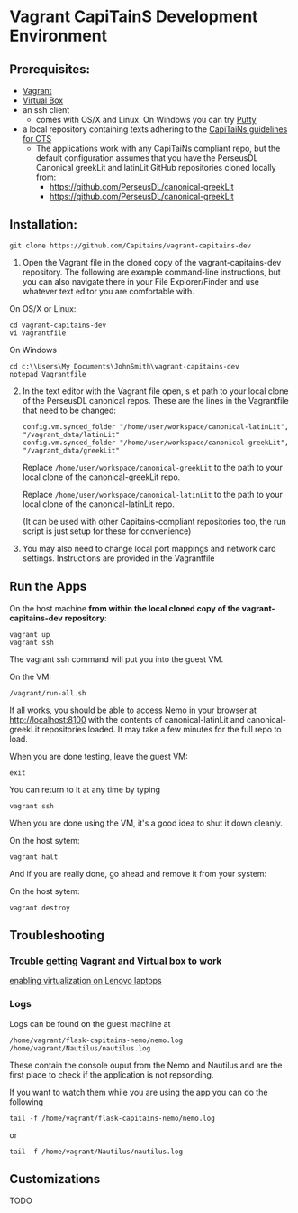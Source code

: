 # Vagrant CapiTainS Development Environment

## Prerequisites:

* [Vagrant](https://www.vagrantup.com/downloads.html)
* [Virtual Box](https://www.virtualbox.org/wiki/Downloads)
* an ssh client 
    * comes with OS/X and Linux. On Windows you can try [Putty](https://www.vagrantup.com/docs/getting-started/)
* a local repository containing texts adhering to the [CapiTaiNs guidelines for CTS](http://capitains.github.io/pages/guidelines.html)
    * The applications work with any CapiTaiNs compliant repo, but the default configuration assumes that you have the PerseusDL Canonical greekLit and latinLit GitHub repositories cloned locally from:
        * https://github.com/PerseusDL/canonical-greekLit
        * https://github.com/PerseusDL/canonical-greekLit

## Installation:

```
git clone https://github.com/Capitains/vagrant-capitains-dev
```

1. Open the Vagrant file in the cloned copy of the vagrant-capitains-dev repository.  The following are example command-line instructions, but you can also navigate there in your File Explorer/Finder and use whatever text editor you are comfortable with.

On OS/X or Linux:

```
cd vagrant-capitains-dev
vi Vagrantfile
```

On Windows

```
cd c:\\Users\My Documents\JohnSmith\vagrant-capitains-dev
notepad Vagrantfile
```


2. In the text editor with the Vagrant file open, s et path to your local clone of the PerseusDL canonical repos. These are the lines in the Vagrantfile that need to be changed:

    ```
    config.vm.synced_folder "/home/user/workspace/canonical-latinLit", "/vagrant_data/latinLit"
    config.vm.synced_folder "/home/user/workspace/canonical-greekLit", "/vagrant_data/greekLit"
    ```

    Replace `/home/user/workspace/canonical-greekLit` to the path to your local clone of the canonical-greekLit repo.

    Replace `/home/user/workspace/canonical-latinLit` to the path to your local clone of the canonical-latinLit repo.

   (It can be used with other Capitains-compliant repositories too, the run script is just setup for these for
    convenience)
    
2. You may also need to change local port mappings and network card settings. Instructions are provided in the Vagrantfile

## Run the Apps

On the host machine __from within the local cloned copy of the vagrant-capitains-dev repository__:

```
vagrant up
vagrant ssh
```

The vagrant ssh command will put you into the guest VM.

On the VM:

```
/vagrant/run-all.sh
```

If all works, you should be able to access Nemo in your browser at [http://localhost:8100](http://localhost:8100) with the contents of canonical-latinLit and canonical-greekLit repositories loaded. It may take a few minutes for the full repo to load.

When you are done testing, leave the guest VM:

```
exit
```

You can return to it at any time by typing

```
vagrant ssh
```

When you are done using the VM, it's a good idea to shut it down cleanly.

On the host sytem:

```
vagrant halt
```

And if you are really done, go ahead and remove it from your system:

On the host sytem:

```
vagrant destroy
```

## Troubleshooting

### Trouble getting Vagrant and Virtual box to work

[enabling virtualization on Lenovo laptops](http://amiduos.com/support/knowledge-base/article/enabling-virtualization-in-lenovo-systems)


### Logs

Logs can be found on the guest machine at

```
/home/vagrant/flask-capitains-nemo/nemo.log
/home/vagrant/Nautilus/nautilus.log
```

These contain the console ouput from the Nemo and Nautilus and are the first place to check if the application is not repsonding.

If you want to watch them while you are using the app you can do the following

```
tail -f /home/vagrant/flask-capitains-nemo/nemo.log
```

or 
```
tail -f /home/vagrant/Nautilus/nautilus.log
```

## Customizations

TODO
